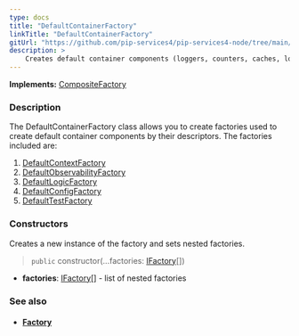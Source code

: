```yaml
---
type: docs
title: "DefaultContainerFactory"
linkTitle: "DefaultContainerFactory"
gitUrl: "https://github.com/pip-services4/pip-services4-node/tree/main/pip-services4-container-node"
description: >
    Creates default container components (loggers, counters, caches, locks, etc.) by their descriptors.
---
```


**Implements:** [CompositeFactory](../../../components/build/composite_factory)


### Description

The DefaultContainerFactory class allows you to create factories used to create default container components by their descriptors. The factories included are:

1. [DefaultContextFactory](../../../components/context/default_context_factory)
2. [DefaultObservabilityFactory](../../../observability/build/default_observability_factory)
3. [DefaultLogicFactory](../../../components/logic/default_logic_factory)
4. [DefaultConfigFactory](../../../components/config/default_config_factory)
5. [DefaultTestFactory](../../test/cache/default_test_factory)

### Constructors
Creates a new instance of the factory and sets nested factories.

> `public` constructor(...factories: [IFactory](../../../components/build/ifactory)[])

- **factories**: [IFactory](../../../components/build/ifactory)[] - list of nested factories


### See also
- #### [Factory](../../../components/build/factory)

